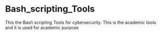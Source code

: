 # Bash_scripting_Tools
This the Bash scripting Tools for cybersecurity. This is the academic tools and it is used for academic purpose 
